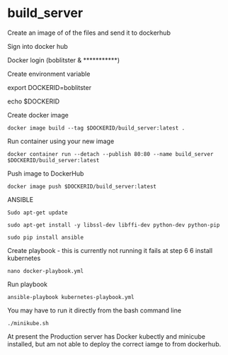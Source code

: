 # build_server

Create an image of of the files and send it to dockerhub

Sign into docker hub

Docker login  (boblitster & ***********)

Create environment variable 

export  DOCKERID=boblitster

echo $DOCKERID 

Create docker image


	docker image build --tag $DOCKERID/build_server:latest .


Run container using your new image 

	docker container run --detach --publish 80:80 --name build_server $DOCKERID/build_server:latest 

Push image to DockerHub 

	docker image push $DOCKERID/build_server:latest
	
ANSIBLE 

	Sudo apt-get update

	sudo apt-get install -y libssl-dev libffi-dev python-dev python-pip 

	sudo pip install ansible
	
	
	
Create playbook  - this is currently not running it fails at step 6 6 install kubernetes
		
	nano docker-playbook.yml

Run playbook 

	ansible-playbook kubernetes-playbook.yml
	
You may have to run it directly from the bash command line

	./minikube.sh


At present the Production server has
Docker kubectly and minicube installed, but am not able to deploy the correct iamge to from dockerhub.  
